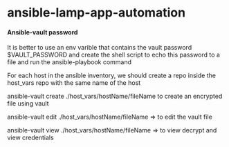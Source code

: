 # ansible-lamp-app-automation
#### Ansible-vault password

It is better to use an env varible that contains the vault password $VAULT_PASSWORD and create the shell script to echo this password to a file and run the ansible-playbook command

For each host in the ansible inventory, we should create a repo inside the host_vars repo with the same name of the host

ansible-vault create ./host_vars/hostName/fileName to create an encrypted file using vault

ansible-vault edit ./host_vars/hostName/fileName => to edit the vault file

ansible-vault view ./host_vars/hostName/fileName => to view decrypt and view credentials
